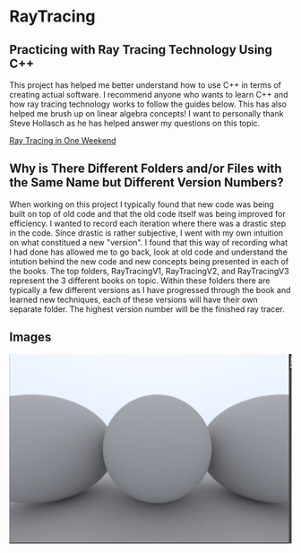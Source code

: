 # RayTracing

## Practicing with Ray Tracing Technology Using C++

This project has helped me better understand how to use C++ in terms of creating actual software. I recommend anyone who wants to learn C++ and how ray tracing technology works to follow the guides below. This has also helped me brush up on linear algebra concepts! I want to personally thank Steve Hollasch as he has helped answer my questions on this topic.

[Ray Tracing in One Weekend](https://raytracing.github.io/books/RayTracingInOneWeekend.html) 


## Why is There Different Folders and/or Files with the Same Name but Different Version Numbers?

When working on this project I typically found that new code was being built on top of old code and that the old code itself was being improved for efficiency. I wanted to record each iteration where there was a drastic step in the code. Since drastic is rather subjective, I went with my own intuition on what constitued a new "version". I found that this way of recording what I had done has allowed me to go back, look at old code and understand the intution behind the new code and new concepts being presented in each of the books. The top folders, RayTracingV1, RayTracingV2, and RayTracingV3 represent the 3 different books on topic. Within these folders there are typically a few different versions as I have progressed through the book and learned new techniques, each of these versions will have their own separate folder. The highest version number will be the finished ray tracer. 

## Images

![](image1.png)
